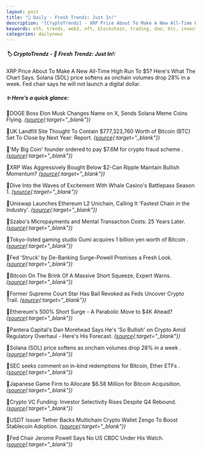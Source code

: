 ```yaml
---
layout: post
title: "🌌 Daily - Fresh Trendz: Just In!"
description: "[CryptoTrendz] - XRP Price About To Make A New All-Time High Run To $5? Here's What The Chart Says. Solana (SOL) price softens as onchain volumes drop 28% in a week. Fed chair says he will not launch a digital dollar."
keywords: eth, trends, web3, nft, blockchain, trading, dao, btc, investment, crypto, dex
categories: dailynews
---
```


##### 🏷️  CryptoTrendz - 📌 *Fresh Trendz: Just In!:*

XRP Price About To Make A New All-Time High Run To $5? Here's What The Chart Says. Solana (SOL) price softens as onchain volumes drop 28% in a week. Fed chair says he will not launch a digital dollar.

##### ✨ *Here’s a quick glance:*


🔹DOGE Boss Elon Musk Changes Name on X, Sends Solana Meme Coins Flying. *([source](https://s.avyag.com/mynh){:target="_blank"})*

🔹UK Landfill Site Thought To Contain $777,323,760 Worth of Bitcoin (BTC) Set To Close by Next Year: Report. *([source](https://s.avyag.com/gbxb){:target="_blank"})*

🔹'My Big Coin' founder ordered to pay $7.6M for crypto fraud scheme . *([source](https://s.avyag.com/kfcm){:target="_blank"})*

🔹XRP Was Aggressively Bought Below $2-Can Ripple Maintain Bullish Momentum? *([source](https://s.avyag.com/dn05){:target="_blank"})*

🔹Dive Into the Waves of Excitement With Whale Casino's Battlepass Season 1. *([source](https://s.avyag.com/5knr){:target="_blank"})*

🔹Uniswap Launches Ethereum L2 Unichain, Calling It 'Fastest Chain in the Industry'. *([source](https://s.avyag.com/qbr4){:target="_blank"})*

🔹Szabo's Micropayments and Mental Transaction Costs: 25 Years Later. *([source](https://s.avyag.com/8c97){:target="_blank"})*

🔹Tokyo-listed gaming studio Gumi acquires 1 billion yen worth of Bitcoin . *([source](https://s.avyag.com/66rk){:target="_blank"})*

🔹Fed 'Struck' by De-Banking Surge-Powell Promises a Fresh Look. *([source](https://s.avyag.com/21m8){:target="_blank"})*

🔹Bitcoin On The Brink Of A Massive Short Squeeze, Expert Warns. *([source](https://s.avyag.com/w1rq){:target="_blank"})*

🔹Former Supreme Court Star Has Bail Revoked as Feds Uncover Crypto Trail. *([source](https://s.avyag.com/26kd){:target="_blank"})*

🔹Ethereum's 500% Short Surge - A Parabolic Move to $4K Ahead? *([source](https://s.avyag.com/pmog){:target="_blank"})*

🔹Pantera Capital's Dan Morehead Says He's 'So Bullish' on Crypto Amid Regulatory Overhaul - Here's His Forecast. *([source](https://s.avyag.com/qx6o){:target="_blank"})*

🔹Solana (SOL) price softens as onchain volumes drop 28% in a week . *([source](https://s.avyag.com/fpav){:target="_blank"})*

🔹SEC seeks comment on in-kind redemptions for Bitcoin, Ether ETFs . *([source](https://s.avyag.com/55v3){:target="_blank"})*

🔹Japanese Game Firm to Allocate $6.58 Million for Bitcoin Acquisition. *([source](https://s.avyag.com/bzrx){:target="_blank"})*

🔹Crypto VC Funding: Investor Selectivity Rises Despite Q4 Rebound. *([source](https://s.avyag.com/6yf1){:target="_blank"})*

🔹USDT Issuer Tether Backs Multichain Crypto Wallet Zengo To Boost Stablecoin Adoption. *([source](https://s.avyag.com/3z8o){:target="_blank"})*

🔹Fed Chair Jerome Powell Says No US CBDC Under His Watch. *([source](https://s.avyag.com/c4pj){:target="_blank"})*
